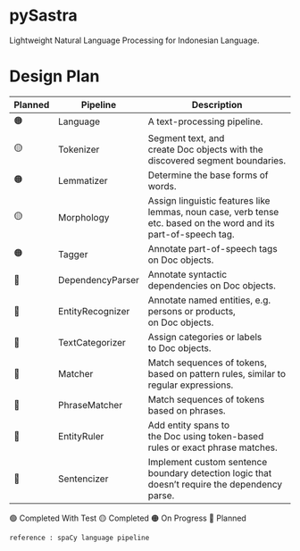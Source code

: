 # pySastra

Lightweight Natural Language Processing for Indonesian Language.

# Design Plan

| Planned | Pipeline         | Description               |
|---------|------------------|---------------------------------------------|
| 🟠 | Language         | A text-processing pipeline. |
| 🟡 | Tokenizer        | Segment text, and create Doc objects with the discovered segment boundaries.|
| 🟠 | Lemmatizer       | Determine the base forms of words.|
| 🟡 | Morphology       | Assign linguistic features like lemmas, noun case, verb tense etc. based on the word and its part-of-speech tag.|
| 🟠 | Tagger           | Annotate part-of-speech tags on Doc objects.|
| 🔄 | DependencyParser | Annotate syntactic dependencies on Doc objects.|
| 🔄 | EntityRecognizer | Annotate named entities, e.g. persons or products, on Doc objects.|
| 🔄 | TextCategorizer  | Assign categories or labels to Doc objects.|
| 🔄 | Matcher          | Match sequences of tokens, based on pattern rules, similar to regular expressions.|
| 🔄 | PhraseMatcher    | Match sequences of tokens based on phrases.|
| 🔄 | EntityRuler      | Add entity spans to the Doc using token-based rules or exact phrase matches.|
| 🔄 | Sentencizer      | Implement custom sentence boundary detection logic that doesn’t require the dependency parse.|

🟢 Completed With Test
🟡 Completed
🟠 On Progress 
🔄 Planned

`reference : spaCy language pipeline`

